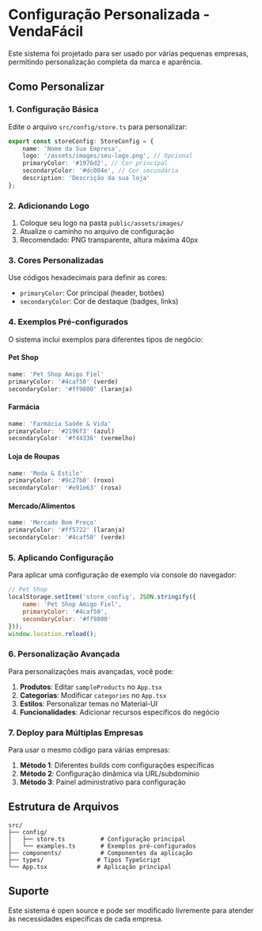 # Configuração Personalizada - VendaFácil

Este sistema foi projetado para ser usado por várias pequenas empresas, permitindo personalização completa da marca e aparência.

## Como Personalizar

### 1. Configuração Básica

Edite o arquivo `src/config/store.ts` para personalizar:

```typescript
export const storeConfig: StoreConfig = {
    name: 'Nome da Sua Empresa',
    logo: '/assets/images/seu-logo.png', // Opcional
    primaryColor: '#1976d2', // Cor principal
    secondaryColor: '#dc004e', // Cor secundária
    description: 'Descrição da sua loja'
};
```

### 2. Adicionando Logo

1. Coloque seu logo na pasta `public/assets/images/`
2. Atualize o caminho no arquivo de configuração
3. Recomendado: PNG transparente, altura máxima 40px

### 3. Cores Personalizadas

Use códigos hexadecimais para definir as cores:
- `primaryColor`: Cor principal (header, botões)
- `secondaryColor`: Cor de destaque (badges, links)

### 4. Exemplos Pré-configurados

O sistema inclui exemplos para diferentes tipos de negócio:

#### Pet Shop
```typescript
name: 'Pet Shop Amigo Fiel'
primaryColor: '#4caf50' (verde)
secondaryColor: '#ff9800' (laranja)
```

#### Farmácia
```typescript
name: 'Farmácia Saúde & Vida'
primaryColor: '#2196f3' (azul)
secondaryColor: '#f44336' (vermelho)
```

#### Loja de Roupas
```typescript
name: 'Moda & Estilo'
primaryColor: '#9c27b0' (roxo)
secondaryColor: '#e91e63' (rosa)
```

#### Mercado/Alimentos
```typescript
name: 'Mercado Bom Preço'
primaryColor: '#ff5722' (laranja)
secondaryColor: '#4caf50' (verde)
```

### 5. Aplicando Configuração

Para aplicar uma configuração de exemplo via console do navegador:

```javascript
// Pet Shop
localStorage.setItem('store_config', JSON.stringify({
    name: 'Pet Shop Amigo Fiel',
    primaryColor: '#4caf50',
    secondaryColor: '#ff9800'
}));
window.location.reload();
```

### 6. Personalização Avançada

Para personalizações mais avançadas, você pode:

1. **Produtos**: Editar `sampleProducts` no `App.tsx`
2. **Categorias**: Modificar `categories` no `App.tsx`
3. **Estilos**: Personalizar temas no Material-UI
4. **Funcionalidades**: Adicionar recursos específicos do negócio

### 7. Deploy para Múltiplas Empresas

Para usar o mesmo código para várias empresas:

1. **Método 1**: Diferentes builds com configurações específicas
2. **Método 2**: Configuração dinâmica via URL/subdomínio
3. **Método 3**: Painel administrativo para configuração

## Estrutura de Arquivos

```
src/
├── config/
│   ├── store.ts          # Configuração principal
│   └── examples.ts       # Exemplos pré-configurados
├── components/           # Componentes da aplicação
├── types/               # Tipos TypeScript
└── App.tsx              # Aplicação principal
```

## Suporte

Este sistema é open source e pode ser modificado livremente para atender às necessidades específicas de cada empresa.